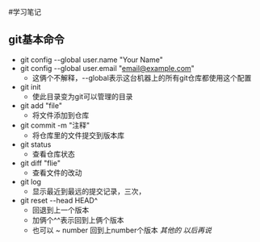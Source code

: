 #学习笔记
## git基本命令
* git config --global user.name "Your Name"
* git config --global user.email "email@example.com"
    * 这俩个不解释，--global表示这台机器上的所有git仓库都使用这个配置
* git init 
    * 使此目录变为git可以管理的目录
* git add "file"
    * 将文件添加到仓库
* git commit -m "注释"
    * 将仓库里的文件提交到版本库
* git status 
    * 查看仓库状态
* git diff "flie"
    * 查看文件的改动
* git log 
    * 显示最近到最远的提交记录，三次，
* git reset --head HEAD^
    * 回退到上一个版本
    * 加俩个^^表示回到上俩个版本
    * 也可以 ~ number 回到上number个版本 
*其他的*
*以后再说*

